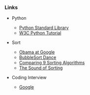 


### Links

* Python
  * [Python Standard Library](https://docs.python.org/3/library/index.html#library-index)
  * [W3C Python Tutorial](https://www.w3schools.com/python/default.asp)

* Sort
   * [Obama at Google](https://www.youtube.com/watch?v=k4RRi_ntQc8)
   * [BubbleSort Dance](https://www.youtube.com/watch?v=lyZQPjUT5B4)
   * [Comparing 9 Sorting Algorithms](https://www.youtube.com/watch?v=ZZuD6iUe3Pc&amp;feature=youtu.be)
   * [The Sound of Sorting](https://www.youtube.com/watch?v=kPRA0W1kECg)

* Coding Interview
  * [Google](https://www.youtube.com/watch?v=XKu_SEDAykw)